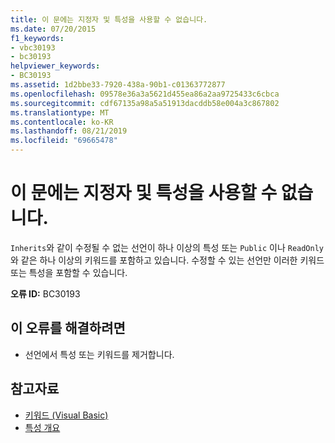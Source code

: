 ```yaml
---
title: 이 문에는 지정자 및 특성을 사용할 수 없습니다.
ms.date: 07/20/2015
f1_keywords:
- vbc30193
- bc30193
helpviewer_keywords:
- BC30193
ms.assetid: 1d2bbe33-7920-438a-90b1-c01363772877
ms.openlocfilehash: 09578e36a3a5621d455ea86a2aa9725433c6cbca
ms.sourcegitcommit: cdf67135a98a5a51913dacddb58e004a3c867802
ms.translationtype: MT
ms.contentlocale: ko-KR
ms.lasthandoff: 08/21/2019
ms.locfileid: "69665478"
---
```

# <a name="specifiers-and-attributes-are-not-valid-on-this-statement"></a>이 문에는 지정자 및 특성을 사용할 수 없습니다.
`Inherits`와 같이 수정될 수 없는 선언이 하나 이상의 특성 또는 `Public` 이나 `ReadOnly`와 같은 하나 이상의 키워드를 포함하고 있습니다. 수정할 수 있는 선언만 이러한 키워드 또는 특성을 포함할 수 있습니다.  
  
 **오류 ID:** BC30193  
  
## <a name="to-correct-this-error"></a>이 오류를 해결하려면  
  
- 선언에서 특성 또는 키워드를 제거합니다.  
  
## <a name="see-also"></a>참고자료

- [키워드 (Visual Basic)](../language-reference/keywords/index.md)
- [특성 개요](../programming-guide/concepts/attributes/index.md)
